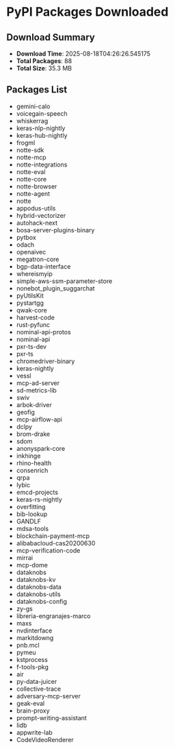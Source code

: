 # PyPI Packages Downloaded

## Download Summary
- **Download Time**: 2025-08-18T04:26:26.545175
- **Total Packages**: 88
- **Total Size**: 35.3 MB

## Packages List
- gemini-calo
- voicegain-speech
- whiskerrag
- keras-nlp-nightly
- keras-hub-nightly
- frogml
- notte-sdk
- notte-mcp
- notte-integrations
- notte-eval
- notte-core
- notte-browser
- notte-agent
- notte
- appodus-utils
- hybrid-vectorizer
- autohack-next
- bosa-server-plugins-binary
- pytbox
- odach
- openaivec
- megatron-core
- bgp-data-interface
- whereismyip
- simple-aws-ssm-parameter-store
- nonebot_plugin_suggarchat
- pyUtilsKit
- pystartgg
- qwak-core
- harvest-code
- rust-pyfunc
- nominal-api-protos
- nominal-api
- pxr-ts-dev
- pxr-ts
- chromedriver-binary
- keras-nightly
- vessl
- mcp-ad-server
- sd-metrics-lib
- swiv
- arbok-driver
- geofig
- mcp-airflow-api
- dclpy
- brom-drake
- sdom
- anonyspark-core
- inkhinge
- rhino-health
- consenrich
- qrpa
- lybic
- emcd-projects
- keras-rs-nightly
- overfitting
- bib-lookup
- GANDLF
- mdsa-tools
- blockchain-payment-mcp
- alibabacloud-cas20200630
- mcp-verification-code
- mirrai
- mcp-dome
- dataknobs
- dataknobs-kv
- dataknobs-data
- dataknobs-utils
- dataknobs-config
- zy-gs
- libreria-engranajes-marco
- maxs
- nvdinterface
- markitdowng
- pnb.mcl
- pymeu
- kstprocess
- f-tools-pkg
- air
- py-data-juicer
- collective-trace
- adversary-mcp-server
- geak-eval
- brain-proxy
- prompt-writing-assistant
- lidb
- appwrite-lab
- CodeVideoRenderer
